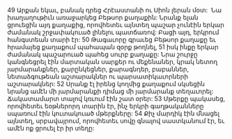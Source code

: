 49 Արքան եկաւ, բանակ դրեց Հրէաստանի ու Սիոն լերան մօտ:  Նա խաղաղութիւն առաջարկեց Բեթսոր քաղաքին: Նրանք ելան ցրուեցին այդ քաղաքից, որովհետեւ այնտեղ պաշար չունէին երկար ժամանակ շրջափակուած լինելու պատճառով: Բացի այդ, երկրում հանգստեան տարի էր: 50 Թագաւորը գրաւեց Բեթսոր քաղաքը եւ հրամայեց քաղաքում պահապան զօրք թողնել, 51 իսկ ինքը երկար ժամանակ պաշարուած պահեց սուրբ քաղաքը: Նրա շուրջը կանգնեցրել էին մարտական սարքեր ու մեքենաներ, կրակ նետող յարմարանքներ, քարընկեցներ, քարագնդեր, բաբաններ, նետաձգութեան աշտարակներ ու պարսատիկաւորների աշտարակներ: 52 Սրանք էլ իրենց կողմից քաղաքում սկսեցին նրանց ամէն մի յարմարանքի դիմաց մի յարմարանք տեղաւորել: Ճակատամարտ տալով կռւում էին շատ օրեր: 53 Մթերքը պակասեց, որովհետեւ եօթներորդ տարին էր, ինչ երկրի գաղթականները սպառում էին կուտակուած մթերքները: 54 Քիչ մարդիկ էին մնացել այնտեղ, սրբավայրում, որովհետեւ սովը գնալով սաստկանում էր, եւ ամէն ոք ցրուել էր իր տեղը:
